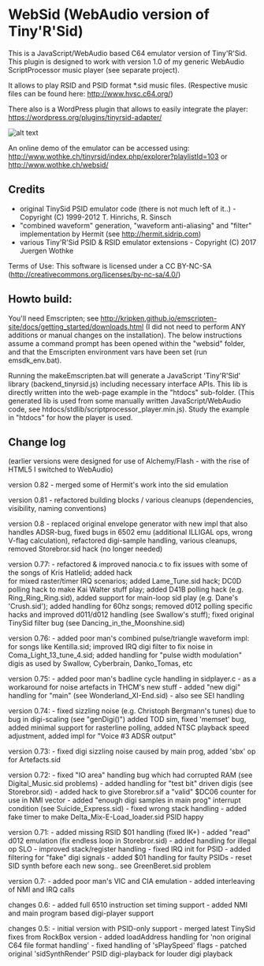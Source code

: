 # WebSid (WebAudio version of Tiny'R'Sid)

This is a JavaScript/WebAudio based C64 emulator version of Tiny'R'Sid. This plugin is designed to work with version 1.0 of my 
generic WebAudio ScriptProcessor music player (see separate project). 

It allows to play RSID and PSID format *.sid music files. (Respective music files can be found here: http://www.hvsc.c64.org/)

There also is a WordPress plugin that allows to easily integrate the player: https://wordpress.org/plugins/tinyrsid-adapter/

![alt text](https://github.com/wothke/websid/raw/master/src/tinyrid.jpg "Tiny'R'Sid HVSC Explorer")

An online demo of the emulator can be accessed using: http://www.wothke.ch/tinyrsid/index.php/explorer?playlistId=103 or http://www.wothke.ch/websid/


## Credits

* original TinySid PSID emulator code (there is not much left of it..) - Copyright (C) 1999-2012 T. Hinrichs, R. Sinsch
* "combined waveform" generation, "waveform anti-aliasing" and "filter" implementation by Hermit (see http://hermit.sidrip.com)
* various Tiny'R'Sid PSID & RSID emulator extensions - Copyright (C) 2017 Juergen Wothke 

Terms of Use: This software is licensed under a CC BY-NC-SA (http://creativecommons.org/licenses/by-nc-sa/4.0/)


## Howto build:

You'll need Emscripten; see http://kripken.github.io/emscripten-site/docs/getting_started/downloads.html (I did not 
need to perform ANY additions or manual changes on the installation). The below instructions assume a command prompt has been 
opened within the "websid" folder, and that the Emscripten environment vars have been set (run emsdk_env.bat).

Running the makeEmscripten.bat will generate a JavaScript 'Tiny'R'Sid' library (backend_tinyrsid.js) including 
necessary interface APIs. This lib is directly written into the web-page example in the "htdocs" sub-folder. (This 
generated lib is used from some manually written JavaScript/WebAudio code, see htdocs/stdlib/scriptprocessor_player.min.js). 
Study the example in "htdocs" for how the player is used.


## Change log 

(earlier versions were designed for use of Alchemy/Flash - with the rise of HTML5 I switched to WebAudio)

version 0.82  - merged some of Hermit's work into the sid emulation

version 0.81  - refactored building blocks / various cleanups (dependencies, visibility, naming conventions)

version 0.8   - replaced original envelope generator with new impl that also handles ADSR-bug, fixed bugs in 
                6502 emu (additional ILLIGAL ops, wrong V-flag calculation), refactored digi-sample handling, 
                various cleanups, removed Storebror.sid hack (no longer needed)

version 0.77: - refactored & improved nanocia.c to fix issues with some of the songs of Kris Hatlelid; added hack  
                for mixed raster/timer IRQ scenarios; added Lame_Tune.sid hack; DC0D polling hack to make Kai Walter 
                stuff play; added D41B polling hack (e.g. Ring_Ring_Ring.sid), added support for main-loop sid play (e.g. Dane's 'Crush.sid');
                added handling for 60hz songs; removed d012 polling specific hacks and improved d011/d012 handling (see 
                Swallow's stuff); fixed original TinySid filter bug (see Dancing_in_the_Moonshine.sid)
				
version 0.76: - added poor man's combined pulse/triangle waveform impl: for songs like Kentilla.sid; improved IRQ digi 
                filter to fix noise in Coma_Light_13_tune_4.sid; added handling for "pulse width modulation" 
                digis as used by Swallow, Cyberbrain, Danko_Tomas, etc

version 0.75: - added poor man's badline cycle handling in sidplayer.c - as a workaround for noise artefacts in THCM's new stuff
              - added "new digi" handling for "main" (see Wonderland_XI-End.sid) - also see SEI handling

version 0.74: - fixed sizzling noise (e.g. Christoph Bergmann's tunes) due to bug in digi-scaling (see "genDigi()")
                added TOD sim, fixed 'memset' bug, added minimal support for rasterline polling, added 
                NTSC playback speed adjustment, added impl for "Voice #3 ADSR output"

version 0.73: - fixed digi sizzling noise caused by main prog, added 'sbx' op for Artefacts.sid

version 0.72: - fixed "IO area" handling bug which had corrupted RAM (see Digital_Music.sid problems)
              - added handling for "test bit" driven digis (see Storebror.sid)
              - added hack to give Storebror.sif a "valid" $DC06 counter for use in NMI vector
              - added "enough digi samples in main prog" interrupt condition (see Suicide_Express.sid)
              - fixed wrong stack handling
              - added fake timer to make Delta_Mix-E-Load_loader.sid PSID happy 

version 0.71: - added missing RSID $01 handling (fixed IK+)
              - added "read" d012 emulation (fix endless loop in Storebror.sid)
              - added handling for illegal op SLO
              - improved stack/register handling
              - fixed IRQ init for PSID
              - added filtering for "fake" digi signals
              - added $01 handling for faulty PSIDs
              - reset SID synth before each new song.. see GreenBeret.sid problem

version 0.7:  - added poor man's VIC and CIA emulation
              - added interleaving of NMI and IRQ calls

changes 0.6:  - added full 6510 instruction set timing support
              - added NMI and main program based digi-player support

changes 0.5:  - initial version with PSID-only support
              - merged latest TinySid fixes from RockBox version
              - added loadAddress handling for 'non original C64 file format handling'
              - fixed handling of 'sPlaySpeed' flags
              - patched original 'sidSynthRender' PSID digi-playback for louder digi playback			